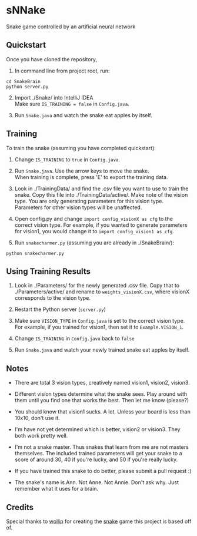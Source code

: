 # sNNake
Snake game controlled by an artificial neural network

## Quickstart

Once you have cloned the repository,

1. In command line from project root, run:  
```
cd SnakeBrain
python server.py
```
  
2. Import ./Snake/ into IntelliJ IDEA  
Make sure `IS_TRAINING = false` in `Config.java`.

3. Run `Snake.java` and watch the snake eat apples by itself.

## Training

To train the snake (assuming you have completed quickstart):

1. Change `IS_TRAINING` to `true` in `Config.java`.

2. Run `Snake.java`. Use the arrow keys to move the snake.  
When training is complete, press 'E' to export the training data.

3. Look in ./TrainingData/ and find the .csv file you want to use to train the snake. Copy this file into ./TrainingData/active/. Make note of the vision type. You are only generating parameters for this vision type. Parameters for other vision types will be unaffected.

4. Open config.py and change `import config_visionX as cfg` to the correct vision type. For example, if you wanted to generate parameters for vision1, you would change it to `import config_vision1 as cfg`.

5. Run `snakecharmer.py` (assuming you are already in ./SnakeBrain/):  
```
python snakecharmer.py
```

## Using Training Results

1. Look in ./Parameters/ for the newly generated .csv file. Copy that to ./Parameters/active/ and rename to `weights_visionX.csv`, where visionX corresponds to the vision type.

2. Restart the Python server (`server.py`)

3. Make sure `VISION_TYPE` in `Config.java` is set to the correct vision type. For example, if you trained for vision1, then set it to `Example.VISION_1`.

4. Change `IS_TRAINING` in `Config.java` back to `false`

5. Run `Snake.java` and watch your newly trained snake eat apples by itself.

## Notes

* There are total 3 vision types, creatively named vision1, vision2, vision3.

* Different vision types determine what the snake sees. Play around with them until you find one that works the best. Then let me know (please?)

* You should know that vision1 sucks. A lot. Unless your board is less than 10x10, don't use it.

* I'm have not yet determined which is better, vision2 or vision3. They both work pretty well.

* I'm not a snake master. Thus snakes that learn from me are not masters themselves. The included trained parameters will get your snake to a score of around 30, 40 if you're lucky, and 50 if you're really lucky.

* If you have trained this snake to do better, please submit a pull request :)

* The snake's name is Ann. Not Anne. Not Annie. Don't ask why. Just remember what it uses for a brain.

## Credits

Special thanks to [wollip](https://github.com/wollip) for creating the [snake](https://github.com/wollip/snake) game this project is based off of.
